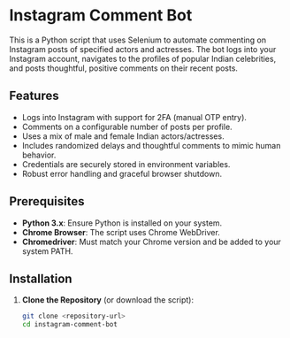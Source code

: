 # Instagram Comment Bot

This is a Python script that uses Selenium to automate commenting on Instagram posts of specified actors and actresses. The bot logs into your Instagram account, navigates to the profiles of popular Indian celebrities, and posts thoughtful, positive comments on their recent posts.

## Features
- Logs into Instagram with support for 2FA (manual OTP entry).
- Comments on a configurable number of posts per profile.
- Uses a mix of male and female Indian actors/actresses.
- Includes randomized delays and thoughtful comments to mimic human behavior.
- Credentials are securely stored in environment variables.
- Robust error handling and graceful browser shutdown.

## Prerequisites
- **Python 3.x**: Ensure Python is installed on your system.
- **Chrome Browser**: The script uses Chrome WebDriver.
- **Chromedriver**: Must match your Chrome version and be added to your system PATH.

## Installation
1. **Clone the Repository** (or download the script):
   ```bash
   git clone <repository-url>
   cd instagram-comment-bot

